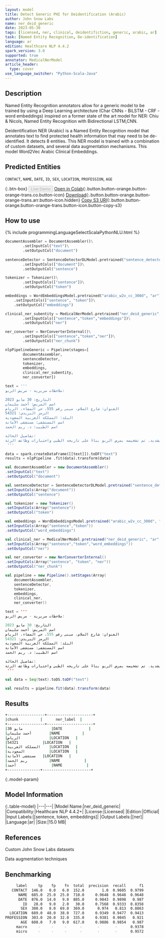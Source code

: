 ```yaml
---
layout: model
title: Detect Generic PHI for Deidentification (Arabic)
author: John Snow Labs
name: ner_deid_generic
date: 2023-05-30
tags: [licensed, ner, clinical, deidentifiction, generic, arabic, ar]
task: [Named Entity Recognition, De-identification]
language: ar
edition: Healthcare NLP 4.4.2
spark_version: 3.0
supported: true
annotator: MedicalNerModel
article_header:
  type: cover
use_language_switcher: "Python-Scala-Java"
---
```


## Description

Named Entity Recognition annotators allow for a generic model to be trained by using a Deep Learning architecture (Char CNNs - BiLSTM - CRF - word embeddings) inspired on a former state of the art model for NER: Chiu & Nicols, Named Entity Recognition with Bidirectional LSTM,CNN. 

Deidentification NER (Arabic) is a Named Entity Recognition model that annotates text to find protected health information that may need to be de-identified. It detects 8 entities. This NER model is trained with a combination of custom datasets, and several data augmentation mechanisms. This model  Word2Vec Arabic Clinical Embeddings.

## Predicted Entities

`CONTACT`, `NAME`, `DATE`, `ID`, `SEX`, `LOCATION`, `PROFESSION`, `AGE`

{:.btn-box}
<button class="button button-orange" disabled>Live Demo</button>
[Open in Colab](https://colab.research.google.com/github/JohnSnowLabs/spark-nlp-workshop/blob/master/healthcare-nlp/04.1.Clinical_Multi_Language_Deidentification.ipynb){:.button.button-orange.button-orange-trans.co.button-icon}
[Download](https://s3.amazonaws.com/auxdata.johnsnowlabs.com/clinical/models/ner_deid_generic_ar_4.4.2_3.0_1685443881012.zip){:.button.button-orange.button-orange-trans.arr.button-icon.hidden}
[Copy S3 URI](s3://auxdata.johnsnowlabs.com/clinical/models/ner_deid_generic_ar_4.4.2_3.0_1685443881012.zip){:.button.button-orange.button-orange-trans.button-icon.button-copy-s3}

## How to use



<div class="tabs-box" markdown="1">
{% include programmingLanguageSelectScalaPythonNLU.html %}

```python
documentAssembler = DocumentAssembler()\
        .setInputCol("text")\
        .setOutputCol("document")
        
sentenceDetector = SentenceDetectorDLModel.pretrained("sentence_detector_dl", "xx")\
        .setInputCols(["document"])\
        .setOutputCol("sentence")

tokenizer = Tokenizer()\
        .setInputCols(["sentence"])\
        .setOutputCol("token")

embeddings = WordEmbeddingsModel.pretrained("arabic_w2v_cc_300d", "ar")\
    .setInputCols(["sentence", "token"])\
    .setOutputCol("embeddings")

clinical_ner_subentity = MedicalNerModel.pretrained("ner_deid_generic", "ar", "clinical/models")\
        .setInputCols(["sentence","token","embeddings"])\
        .setOutputCol("ner")

ner_converter = NerConverterInternal()\
        .setInputCols(["sentence","token","ner"])\
        .setOutputCol("ner_chunk")

nlpPipelineGeneric = Pipeline(stages=[
        documentAssembler,
        sentenceDetector,
        tokenizer,
        embeddings,
        clinical_ner_subentity,
        ner_converter])

text = '''
ملاحظات سريرية - مريض الربو:

التاريخ: 30 مايو 2023
اسم المريض: أحمد سليمان
العنوان: شارع السلام، مبنى رقم 555، حي الصفاء، الرياض
الرمز البريدي: 54321
البلد: المملكة العربية السعودية
اسم المستشفى: مستشفى الأمانة
اسم الطبيب: د. ريم الحمد

تفاصيل الحالة:
المريض أحمد سليمان، البالغ من العمر 30 عامًا، يعاني من مرض الربو المزمن. يشكو من ضيق التنفس والسعال المتكرر والشهيق الشديد. تم تشخيصه بمرض الربو بناءً على تاريخه الطبي واختبارات وظائف الرئة.
 '''

data = spark.createDataFrame([[text]]).toDF("text")
results = nlpPipeline .fit(data).transform(data)

```

```scala
val documentAssembler = new DocumentAssembler()
.setInputCol("text")
.setOutputCol("document")

val sentenceDetector = SentenceDetectorDLModel.pretrained("sentence_detector_dl", "xx")
.setInputCols(Array("document"))
.setOutputCol("sentence")

val tokenizer = new Tokenizer()
.setInputCols(Array("sentence"))
.setOutputCol("token")

val embeddings = WordEmbeddingsModel.pretrained("arabic_w2v_cc_300d", "ar")
.setInputCols(Array("sentence","token"))
.setOutputCol("word_embeddings")

val clinical_ner = MedicalNerModel.pretrained("ner_deid_generic", "ar", "clinical/models")
.setInputCols(Array("sentence","token","word_embeddings"))
.setOutputCol("ner")

val ner_converter = new NerConverterInternal()
.setInputCols(Array("sentence", "token", "ner"))
.setOutputCol("ner_chunk")

val pipeline = new Pipeline().setStages(Array(
    documentAssembler, 
    sentenceDetector, 
    tokenizer, 
    embeddings, 
    clinical_ner, 
    ner_converter))

text = '''
ملاحظات سريرية - مريض الربو:

التاريخ: 30 مايو 2023
اسم المريض: أحمد سليمان
العنوان: شارع السلام، مبنى رقم 555، حي الصفاء، الرياض
الرمز البريدي: 54321
البلد: المملكة العربية السعودية
اسم المستشفى: مستشفى الأمانة
اسم الطبيب: د. ريم الحمد

تفاصيل الحالة:
المريض أحمد سليمان، البالغ من العمر 30 عامًا، يعاني من مرض الربو المزمن. يشكو من ضيق التنفس والسعال المتكرر والشهيق الشديد. تم تشخيصه بمرض الربو بناءً على تاريخه الطبي واختبارات وظائف الرئة.
 '''

val data = Seq(text).toDS.toDF("text")

val results = pipeline.fit(data).transform(data)
```
</div>

## Results

```bash
+-----------------+---------------------+
|chunk          |      ner_label  |
+-----------------+---------------------+
|30 مايو             |DATE            |
|أحمد سليمان        |NAME          |
|الرياض             |LOCATION   |
|54321           |LOCATION   |
|المملكة العربية    |LOCATION   |
|السعودية           |LOCATION   |
|مستشفى الأمانة   |LOCATION   |
|ريم الحمد          |NAME           |
|أحمد                |NAME           |
+---------------+----------------------+
```

{:.model-param}
## Model Information

{:.table-model}
|---|---|
|Model Name:|ner_deid_generic|
|Compatibility:|Healthcare NLP 4.4.2+|
|License:|Licensed|
|Edition:|Official|
|Input Labels:|[sentence, token, embeddings]|
|Output Labels:|[ner]|
|Language:|ar|
|Size:|15.0 MB|

## References

Custom John Snow Labs datasets

Data augmentation techniques

## Benchmarking

```bash
     label     tp    fp    fn  total  precision  recall      f1
   CONTACT  146.0   0.0   6.0  152.0        1.0  0.9605  0.9799
      NAME  685.0  25.0  25.0  710.0     0.9648  0.9648  0.9648
      DATE  876.0  14.0   9.0  885.0     0.9843  0.9898   0.987
        ID   28.0   9.0   2.0   30.0     0.7568  0.9333  0.8358
       SEX  300.0   8.0  69.0  369.0      0.974   0.813  0.8863
  LOCATION  689.0  48.0  38.0  727.0     0.9349  0.9477  0.9413
PROFESSION  303.0  20.0  32.0  335.0     0.9381  0.9045   0.921
       AGE  608.0   7.0   9.0  617.0     0.9886  0.9854   0.987
     macro     -     -     -      -       -       -      0.9378
     micro     -     -     -      -       -       -      0.9572
```
